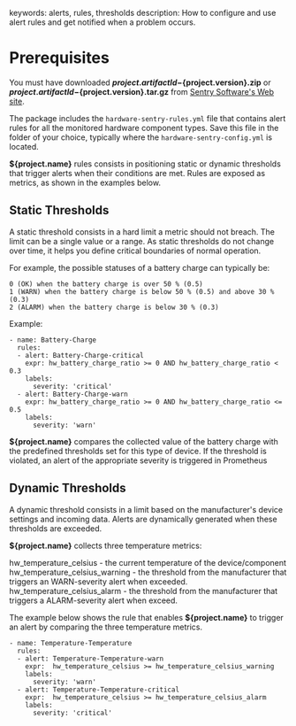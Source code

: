 keywords: alerts, rules, thresholds
description: How to configure and use alert rules and get notified when a problem occurs.

# Prerequisites

You must have downloaded **${project.artifactId}-${project.version}.zip** or **${project.artifactId}-${project.version}.tar.gz** from [Sentry Software's Web site](https://www.sentrysoftware.com/downloads/products-for-prometheus.html). 

The package includes the `hardware-sentry-rules.yml` file that contains alert rules for all the monitored hardware component types. Save this file in the folder of your choice, typically where the `hardware-sentry-config.yml` is located.

**${project.name}** rules consists in positioning static or dynamic thresholds that trigger alerts when their conditions are met. Rules are exposed as metrics, as shown in the examples below.

## Static Thresholds

A static threshold consists in a hard limit a metric should not breach. The limit can be a single value or a range. As static thresholds do not change over time, it helps you define critical boundaries of normal operation.

For example, the possible statuses of a battery charge can typically be:

    0 (OK) when the battery charge is over 50 % (0.5)
    1 (WARN) when the battery charge is below 50 % (0.5) and above 30 % (0.3)
    2 (ALARM) when the battery charge is below 30 % (0.3)

Example:

```
- name: Battery-Charge
  rules:
  - alert: Battery-Charge-critical
    expr: hw_battery_charge_ratio >= 0 AND hw_battery_charge_ratio < 0.3
    labels:
      severity: 'critical'
  - alert: Battery-Charge-warn
    expr: hw_battery_charge_ratio >= 0 AND hw_battery_charge_ratio <= 0.5
    labels:
      severity: 'warn'
```

**${project.name}** compares the collected value of the battery charge with the predefined thresholds set for this type of device. If the threshold is violated, an alert of the appropriate severity is triggered in Prometheus

## Dynamic Thresholds

A dynamic threshold consists in a limit based on the manufacturer's device settings and incoming data. Alerts are dynamically generated when these thresholds are exceeded.

**${project.name}** collects three temperature metrics:

hw_temperature_celsius - the current temperature of the device/component
hw_temperature_celsius_warning - the threshold from the manufacturer that triggers an WARN-severity alert when exceeded.
hw_temperature_celsius_alarm - the threshold from the manufacturer that triggers a ALARM-severity alert when exceed.

The example below shows the rule that enables  **${project.name}** to trigger an alert by comparing the three temperature metrics.

```
- name: Temperature-Temperature
  rules:
  - alert: Temperature-Temperature-warn
    expr:  hw_temperature_celsius >= hw_temperature_celsius_warning
    labels:
      severity: 'warn'
  - alert: Temperature-Temperature-critical
    expr:  hw_temperature_celsius >= hw_temperature_celsius_alarm
    labels:
      severity: 'critical'
```
